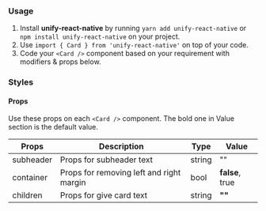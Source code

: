 ### Usage

1. Install **unify-react-native** by running `yarn add unify-react-native` or `npm install unify-react-native` on your project.
2. Use `import { Card } from 'unify-react-native'` on top of your code.
3. Code your `<Card />` component based on your requirement with modifiers & props below.



### Styles

#### Props

Use these props on each `<Card />` component. The bold one in Value section is the default value.

| Props            | Description                         | Type            | Value
|---------------------|----------------------------------|-----------------|---------------------|
| subheader        | Props for subheader text            | string          | ""
| container   | Props for removing left and right margin | bool            | **false**, true
| children         | Props for give card text            | string          | **""**